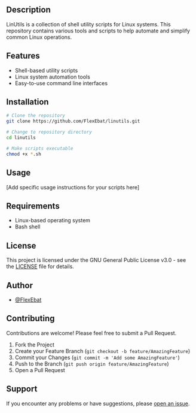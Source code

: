 ## Description

LinUtils is a collection of shell utility scripts for Linux systems. This repository contains various tools and scripts to help automate and simplify common Linux operations.

## Features

- Shell-based utility scripts
- Linux system automation tools
- Easy-to-use command line interfaces

## Installation

```bash
# Clone the repository
git clone https://github.com/FlexEbat/linutils.git

# Change to repository directory
cd linutils

# Make scripts executable
chmod +x *.sh
```

## Usage

[Add specific usage instructions for your scripts here]

## Requirements

- Linux-based operating system
- Bash shell

## License

This project is licensed under the GNU General Public License v3.0 - see the [LICENSE](LICENSE) file for details.

## Author

- [@FlexEbat](https://github.com/FlexEbat)

## Contributing

Contributions are welcome! Please feel free to submit a Pull Request.

1. Fork the Project
2. Create your Feature Branch (`git checkout -b feature/AmazingFeature`)
3. Commit your Changes (`git commit -m 'Add some AmazingFeature'`)
4. Push to the Branch (`git push origin feature/AmazingFeature`)
5. Open a Pull Request

## Support

If you encounter any problems or have suggestions, please [open an issue](https://github.com/FlexEbat/linutils/issues).
